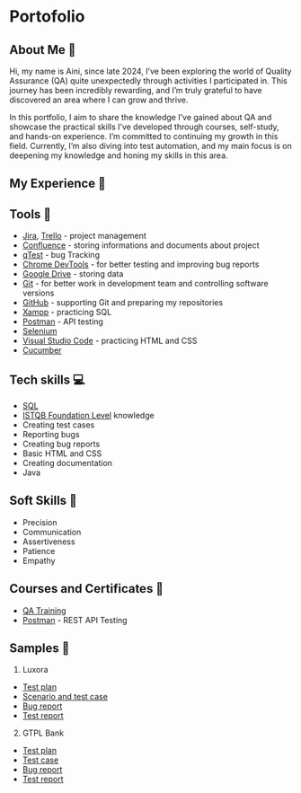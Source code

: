# Portofolio

## About Me 👋
Hi, my name is Aini, since late 2024, I’ve been exploring the world of Quality Assurance (QA) quite unexpectedly through activities I participated in. This journey has been incredibly rewarding, and I’m truly grateful to have discovered an area where I can grow and thrive.

In this portfolio, I aim to share the knowledge I’ve gained about QA and showcase the practical skills I’ve developed through courses, self-study, and hands-on experience. I’m committed to continuing my growth in this field. Currently, I’m also diving into test automation, and my main focus is on deepening my knowledge and honing my skills in this area.

## My Experience 🏢

## Tools 🔧
- [Jira](https://www.atlassian.com/pl/software/jira), [Trello](https://trello.com/?campaign=18416577516&adgroup=142092507816&targetid=kwd-3609071522&matchtype=e&network=g&device=c&device_model=&creative=672183077508&keyword=trello&placement=&target=&ds_eid=700000001557344&ds_e1=GOOGLE&gad_source=1&gclid=Cj0KCQiAhvK8BhDfARIsABsPy4jAwfdKjMVEgKqrZLt40V0ly2NaVhH3vwL-zyc9cZzskcJ1MvgEuI8aAv59EALw_wcB) - project management
- [Confluence](https://www.atlassian.com/software/confluence) - storing informations and documents about project
- [qTest](https://www.tricentis.com/products/unified-test-management-qtest/test-case-manager) - bug Tracking
- [Chrome DevTools](https://developer.chrome.com/docs/devtools/) - for better testing and improving bug reports
- [Google Drive](https://workspace.google.com/intl/pl_pl/products/drive/) - storing data
- [Git](https://git-scm.com/) - for better work in development team and controlling software versions
- [GitHub](https://github.com/) - supporting Git and preparing my repositories
- [Xampp](https://www.apachefriends.org/pl/index.html) - practicing SQL
- [Postman](https://www.apachefriends.org/pl/index.html) - API testing
- [Selenium](https://www.selenium.dev/)
- [Visual Studio Code](https://code.visualstudio.com/) - practicing HTML and CSS
- [Cucumber](https://cucumber.io/)

## Tech skills 💻
- [SQL](https://support.microsoft.com/en-us/office/access-sql-basic-concepts-vocabulary-and-syntax-444d0303-cde1-424e-9a74-e8dc3e460671)
- [ISTQB Foundation Level]() knowledge
- Creating test cases
- Reporting bugs
- Creating bug reports
- Basic HTML and CSS
- Creating documentation
- Java

## Soft Skills 📁
- Precision
- Communication
- Assertiveness
- Patience
- Empathy

## Courses and Certificates 📘
- [QA Training](https://quilted-waterfall-12e.notion.site/Sample-of-documentations-1accb7264df780bb84d7e6fc7e170905?pvs=4)
- [Postman](https://www.postman.com/) - REST API Testing
  
## Samples 🔭
1.	Luxora
-	[Test plan](https://drive.google.com/file/d/1i8rSb_BJ8_4W6ZIOHjJpAr62HL6YMw9U/view?usp=sharing)
-	[Scenario and test case](https://docs.google.com/spreadsheets/d/1jnSP336S5lUUvRsLGJF1XaFcI2cjCduoePIZcyO_ECg/edit?usp=sharing)
-	[Bug report](https://docs.google.com/spreadsheets/d/14Bdf6Q85rdxQVcrjzWUtbrSLXpXJHUiBlUm7UyDblhc/edit?usp=sharing)
-	[Test report](https://drive.google.com/file/d/1OZLX4ddeLUZa7BJreA33cHIQOqNw7skT/view?usp=sharing)
2.	GTPL Bank
-	[Test plan](https://drive.google.com/file/d/1ud8308ErQSJMsLDSNK9_njdsgWzWMKhf/view?usp=sharing) 
-	[Test case](https://drive.google.com/file/d/1pKoozKmf-BVCMgyce4_1qRsn5YREFm8g/view?usp=sharing) 
-	[Bug report](https://docs.google.com/spreadsheets/d/1P5C-L33qYZ9g7HSgtbTvqJAq7ObkZ11MDkVf6_b9Iok/edit?usp=sharing)
-	[Test report](https://drive.google.com/file/d/160NJKNEQwPqKarKbyX692ajtTRNLapz-/view?usp=sharing)


